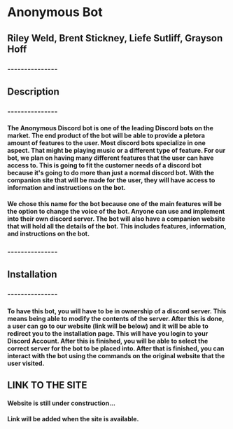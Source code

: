 # Anonymous Bot #

## Riley Weld, Brent Stickney, Liefe Sutliff, Grayson Hoff ###

### --------------- ###
## Description ##
### --------------- ###
#### The Anonymous Discord bot is one of the leading Discord bots on the market. The end product of the bot will be able to provide a pletora amount of features to the user. Most discord bots specialize in one aspect. That might be playing music or a different type of feature. For our bot, we plan on having many different features that the user can have access to. This is going to fit the customer needs of a discord bot because it's going to do more than just a normal discord bot. With the companion site that will be made for the user, they will have access to information and instructions on the bot. ####
#### We chose this name for the bot because one of the main features will be the option to change the voice of the bot. Anyone can use and implement into their own discord server. The bot will also have a companion website that will hold all the details of the bot. This includes features, information, and instructions on the bot. ####


### --------------- ###
## Installation ##
### --------------- ###
#### To have this bot, you will have to be in ownership of a discord server. This means being able to modify the contents of the server. After this is done, a user can go to our website (link will be below) and it will be able to redirect you to the installation page. This will have you login to your Discord Account. After this is finished, you will be able to select the correct server for the bot to be placed into. After that is finished, you can interact with the bot using the commands on the original website that the user visited.  ####

## LINK TO THE SITE ##
#### Website is still under construction... ####
#### Link will be added when the site is available. ####